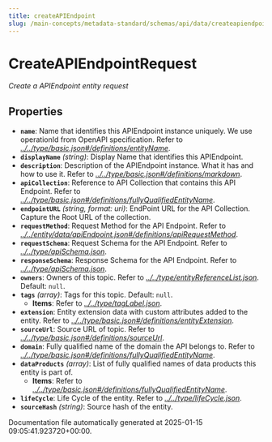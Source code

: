 ```yaml
---
title: createAPIEndpoint
slug: /main-concepts/metadata-standard/schemas/api/data/createapiendpoint
---
```


# CreateAPIEndpointRequest

*Create a APIEndpoint entity request*

## Properties

- **`name`**: Name that identifies this APIEndpoint instance uniquely. We use operationId from OpenAPI specification. Refer to *[../../type/basic.json#/definitions/entityName](#/../type/basic.json#/definitions/entityName)*.
- **`displayName`** *(string)*: Display Name that identifies this APIEndpoint.
- **`description`**: Description of the APIEndpoint instance. What it has and how to use it. Refer to *[../../type/basic.json#/definitions/markdown](#/../type/basic.json#/definitions/markdown)*.
- **`apiCollection`**: Reference to API Collection that contains this API Endpoint. Refer to *[../../type/basic.json#/definitions/fullyQualifiedEntityName](#/../type/basic.json#/definitions/fullyQualifiedEntityName)*.
- **`endpointURL`** *(string, format: uri)*: EndPoint URL for the API Collection. Capture the Root URL of the collection.
- **`requestMethod`**: Request Method for the API Endpoint. Refer to *[../../entity/data/apiEndpoint.json#/definitions/apiRequestMethod](#/../entity/data/apiEndpoint.json#/definitions/apiRequestMethod)*.
- **`requestSchema`**: Request Schema for the API Endpoint. Refer to *[../../type/apiSchema.json](#/../type/apiSchema.json)*.
- **`responseSchema`**: Response Schema for the API Endpoint. Refer to *[../../type/apiSchema.json](#/../type/apiSchema.json)*.
- **`owners`**: Owners of this topic. Refer to *[../../type/entityReferenceList.json](#/../type/entityReferenceList.json)*. Default: `null`.
- **`tags`** *(array)*: Tags for this topic. Default: `null`.
  - **Items**: Refer to *[../../type/tagLabel.json](#/../type/tagLabel.json)*.
- **`extension`**: Entity extension data with custom attributes added to the entity. Refer to *[../../type/basic.json#/definitions/entityExtension](#/../type/basic.json#/definitions/entityExtension)*.
- **`sourceUrl`**: Source URL of topic. Refer to *[../../type/basic.json#/definitions/sourceUrl](#/../type/basic.json#/definitions/sourceUrl)*.
- **`domain`**: Fully qualified name of the domain the API belongs to. Refer to *[../../type/basic.json#/definitions/fullyQualifiedEntityName](#/../type/basic.json#/definitions/fullyQualifiedEntityName)*.
- **`dataProducts`** *(array)*: List of fully qualified names of data products this entity is part of.
  - **Items**: Refer to *[../../type/basic.json#/definitions/fullyQualifiedEntityName](#/../type/basic.json#/definitions/fullyQualifiedEntityName)*.
- **`lifeCycle`**: Life Cycle of the entity. Refer to *[../../type/lifeCycle.json](#/../type/lifeCycle.json)*.
- **`sourceHash`** *(string)*: Source hash of the entity.


Documentation file automatically generated at 2025-01-15 09:05:41.923720+00:00.
